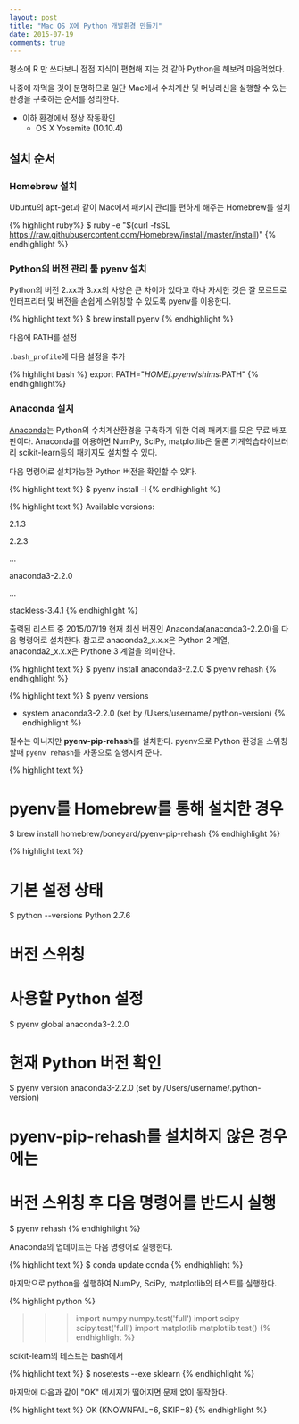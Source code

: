 ```yaml
---
layout: post
title: "Mac OS X에 Python 개발환경 만들기"
date: 2015-07-19
comments: true
---
```


평소에 R 만 쓰다보니 점점 지식이 편협해 지는 것 같아 Python을 해보려 마음먹었다.

나중에 까먹을 것이 분명하므로 일단 Mac에서 수치계산 및 머닝러신을 실행할 수 있는 환경을 구축하는 순서를 정리한다.

* 이하 환경에서 정상 작동확인
    * OS X Yosemite (10.10.4)


## 설치 순서

### Homebrew 설치

Ubuntu의 apt-get과 같이 Mac에서 패키지 관리를 편하게 해주는 Homebrew를 설치

{% highlight ruby%}
$ ruby -e "$(curl -fsSL https://raw.githubusercontent.com/Homebrew/install/master/install)"
{% endhighlight %}

### Python의 버전 관리 툴 pyenv 설치

Python의 버전 2.xx과 3.xx의 사양은 큰 차이가 있다고 하나 자세한 것은 잘 모르므로 인터프리터 및 버전을 손쉽게 스위칭할 수 있도록 pyenv를 이용한다.

{% highlight text %}
$ brew install pyenv
{% endhighlight %}

다음에 PATH를 설정

`.bash_profile`에 다음 설정을 추가

{% highlight bash %}
export PATH="$HOME/.pyenv/shims:$PATH"
{% endhighlight%}

### Anaconda 설치

[Anaconda](https://store.continuum.io/cshop/anaconda/)는 Python의 수치계산환경을 구축하기 위한 여러 패키지를 모은 무료 배포판이다. Anaconda를 이용하면 NumPy, SciPy, matplotlib은 물론 기계학습라이브러리 scikit-learn등의 패키지도 설치할 수 있다.

다음 명령어로 설치가능한 Python 버전을 확인할 수 있다.

{% highlight text %}
$ pyenv install -l
{% endhighlight %}

{% highlight text %}
Available versions:

  2.1.3

  2.2.3

  ...

  anaconda3-2.2.0

  ...

  stackless-3.4.1
{% endhighlight %}

출력된 리스트 중 2015/07/19 현재 최신 버젼인 Anaconda(anaconda3-2.2.0)을 다음 명령어로 설치한다.
참고로 anaconda2_x.x.x은 Python 2 계열, anaconda2_x.x.x은 Pythone 3 계열을 의미한다.

{% highlight text %}
$ pyenv install anaconda3-2.2.0
$ pyenv rehash
{% endhighlight %}

{% highlight text %}
$ pyenv versions
* system
  anaconda3-2.2.0 (set by /Users/username/.python-version)
{% endhighlight %}

필수는 아니지만 **pyenv-pip-rehash**를 설치한다. pyenv으로 Python 환경을 스위칭할때 `pyenv rehash`를 자동으로 실행시켜 준다.

{% highlight text %}
# pyenv를 Homebrew를 통해 설치한 경우
$ brew install homebrew/boneyard/pyenv-pip-rehash
{% endhighlight %}

{% highlight text %}
# 기본 설정 상태
$ python --versions
Python 2.7.6

# 버전 스위칭
# 사용할 Python 설정
$ pyenv global anaconda3-2.2.0

# 현재 Python 버전 확인
$ pyenv version
anaconda3-2.2.0 (set by /Users/username/.python-version)

# pyenv-pip-rehash를 설치하지 않은 경우에는
# 버전 스위칭 후 다음 명령어를 반드시 실행
$ pyenv rehash
{% endhighlight %}

Anaconda의 업데이트는 다음 명령어로 실행한다.

{% highlight text %}
$ conda update conda
{% endhighlight %}

마지막으로 python을 실행하여 NumPy, SciPy, matplotlib의 테스트를 실행한다.

{% highlight python %}
>>> import numpy
>>> numpy.test('full')
>>> import scipy
>>> scipy.test('full')
>>> import matplotlib
>>> matplotlib.test()
{% endhighlight %}

scikit-learn의 테스트는 bash에서

{% highlight text %}
$ nosetests --exe sklearn
{% endhighlight %}

마지막에 다음과 같이 "OK" 메시지가 떨어지면 문제 없이 동작한다.

{% highlight text %}
OK (KNOWNFAIL=6, SKIP=8)
{% endhighlight %}

